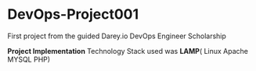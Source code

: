 # DevOps-Project001
First project from the guided Darey.io DevOps Engineer Scholarship 

**Project Implementation**
Technology Stack used was **LAMP**( Linux Apache MYSQL PHP)


